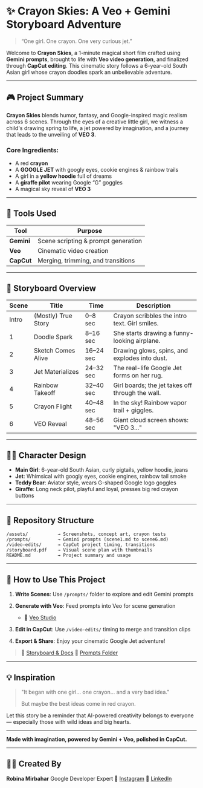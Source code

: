# ✨ Crayon Skies: A Veo + Gemini Storyboard Adventure

> “One girl. One crayon. One very curious jet.”

Welcome to **Crayon Skies**, a 1-minute magical short film crafted using **Gemini prompts**, brought to life with **Veo video generation**, and finalized through **CapCut editing**. This cinematic story follows a 6-year-old South Asian girl whose crayon doodles spark an unbelievable adventure.

---

## 🎮 Project Summary

**Crayon Skies** blends humor, fantasy, and Google-inspired magic realism across 6 scenes. Through the eyes of a creative little girl, we witness a child's drawing spring to life, a jet powered by imagination, and a journey that leads to the unveiling of **VEO 3**.

### Core Ingredients:

* A red **crayon**
* A **GOOGLE JET** with googly eyes, cookie engines & rainbow trails
* A girl in a **yellow hoodie** full of dreams
* A **giraffe pilot** wearing Google “G” goggles
* A magical sky reveal of **VEO 3**

---

## 🔧 Tools Used

| Tool       | Purpose                             |
| ---------- | ----------------------------------- |
| **Gemini** | Scene scripting & prompt generation |
| **Veo**    | Cinematic video creation            |
| **CapCut** | Merging, trimming, and transitions  |

---

## 📖 Storyboard Overview

| Scene | Title               | Time      | Description                                      |
| ----- | ------------------- | --------- | ------------------------------------------------ |
| Intro | (Mostly) True Story | 0–8 sec   | Crayon scribbles the intro text. Girl smiles.    |
| 1     | Doodle Spark        | 8–16 sec  | She starts drawing a funny-looking airplane.     |
| 2     | Sketch Comes Alive  | 16–24 sec | Drawing glows, spins, and explodes into dust.    |
| 3     | Jet Materializes    | 24–32 sec | The real-life Google Jet forms on her rug.       |
| 4     | Rainbow Takeoff     | 32–40 sec | Girl boards; the jet takes off through the wall. |
| 5     | Crayon Flight       | 40–48 sec | In the sky! Rainbow vapor trail + giggles.       |
| 6     | VEO Reveal          | 48–56 sec | Giant cloud screen shows: "VEO 3..."             |

---

## 🧘️‍♀️ Character Design

* **Main Girl**: 6-year-old South Asian, curly pigtails, yellow hoodie, jeans
* **Jet**: Whimsical with googly eyes, cookie engines, rainbow tail smoke
* **Teddy Bear**: Aviator style, wears G-shaped Google logo goggles
* **Giraffe**: Long neck pilot, playful and loyal, presses big red crayon buttons

---

## 🚀 Repository Structure

```
/assets/           → Screenshots, concept art, crayon tests
/prompts/          → Gemini prompts (scene1.md to scene6.md)
/video-edits/      → CapCut project timing, transitions
/storyboard.pdf    → Visual scene plan with thumbnails
README.md          → Project summary and usage
```

---

## 🎉 How to Use This Project

1. **Write Scenes**: Use `/prompts/` folder to explore and edit Gemini prompts
2. **Generate with Veo**: Feed prompts into Veo for scene generation

   * 🔗 [Veo Studio](https://studio.youtube.com/veo)
3. **Edit in CapCut**: Use `/video-edits/` timing to merge and transition clips
4. **Export & Share**: Enjoy your cinematic Google Jet adventure!

> 📄 [Storyboard & Docs](https://docs.google.com/document/d/1yKXHCEci8jmhXQNFwX3YrNSLUIeCKPib0E1frd-CB6E/edit?usp=sharing)
> 📂 [Prompts Folder](https://github.com/your-repo/prompts)

---

## 💡 Inspiration

> "It began with one girl... one crayon... and a very bad idea."
>
> But maybe the best ideas come in red crayon.

Let this story be a reminder that AI-powered creativity belongs to everyone — especially those with wild ideas and big hearts.

---

**Made with imagination, powered by Gemini + Veo, polished in CapCut.**

---

## 👩‍💻 Created By

**Robina Mirbahar**
Google Developer Expert
🔗 [Instagram](https://instagram.com/robinamirbahar)
🔗 [LinkedIn](https://www.linkedin.com/in/robinamirbahar)
